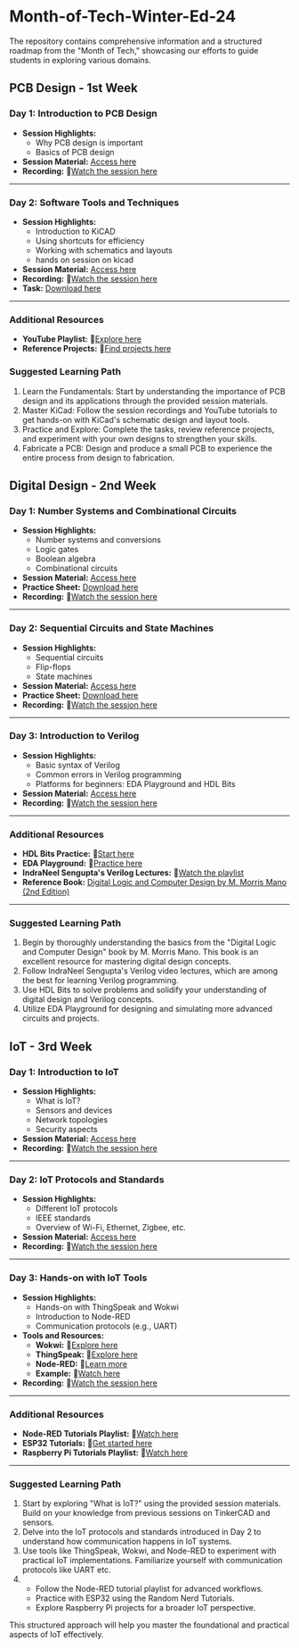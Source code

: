 # Month-of-Tech-Winter-Ed-24
The repository contains comprehensive information and a structured roadmap from the "Month of Tech," showcasing our efforts to guide students in exploring various domains.

## PCB Design - 1st Week

### Day 1: Introduction to PCB Design
- **Session Highlights:**
  - Why PCB design is important
  - Basics of PCB design
- **Session Material:** [Access here](https://github.com/sparkonics/Month-of-Tech-Winter-Ed-24/blob/c6365889776f52ad97e58968a3faf71b996806ef/%231%20PCB%20Design%20Week/PCB_Design_Session_1.pdf)
- **Recording:** 🔗[Watch the session here](https://cciitpatna.sharepoint.com/sites/Sparkonics-24/Shared%20Documents/General/Recordings/Session%20on%20PCB%20Designing-20241209_152010-Meeting%20Recording.mp4?web=1&referrer=Teams.TEAMS-ELECTRON&referrerScenario=MeetingChicletGetLink.view)

---

### Day 2: Software Tools and Techniques
- **Session Highlights:**
  - Introduction to KiCAD
  - Using shortcuts for efficiency
  - Working with schematics and layouts
  - hands on session on kicad
- **Session Material:** [Access here](https://github.com/sparkonics/Month-of-Tech-Winter-Ed-24/blob/c6365889776f52ad97e58968a3faf71b996806ef/%231%20PCB%20Design%20Week/PCB_Design_Session_2.pdf)
- **Recording:** 🔗[Watch the session here](https://cciitpatna.sharepoint.com/sites/Sparkonics-24/Shared%20Documents/General/Recordings/Session%20on%20PCB%20Designing-20241209_152010-Meeting%20Recording.mp4?web=1&referrer=Teams.TEAMS-ELECTRON&referrerScenario=MeetingChicletGetLink.view)
- **Task:** [Download here](https://github.com/sparkonics/Month-of-Tech-Winter-Ed-24/blob/c6365889776f52ad97e58968a3faf71b996806ef/%231%20PCB%20Design%20Week/Task_1.pdf)

---

### Additional Resources
- **YouTube Playlist:** 🔗[Explore here](https://youtube.com/playlist?list=PLmzKTn3f9uzE_H06a-EHa8NRX29HCez9Z&si=DIah27OOOuC0VxI5)
- **Reference Projects:** 🔗[Find projects here](https://devbisme.github.io/RepoRecon/?topic=kicad&filter=&sort=pushed:desc)

### Suggested Learning Path
1. Learn the Fundamentals: Start by understanding the importance of PCB design and its applications through the provided session materials.
2. Master KiCad: Follow the session recordings and YouTube tutorials to get hands-on with KiCad's schematic design and layout tools.
3. Practice and Explore: Complete the tasks, review reference projects, and experiment with your own designs to strengthen your skills.
4. Fabricate a PCB: Design and produce a small PCB to experience the entire process from design to fabrication.

## Digital Design - 2nd Week

### Day 1: Number Systems and Combinational Circuits
- **Session Highlights:**
  - Number systems and conversions
  - Logic gates
  - Boolean algebra
  - Combinational circuits
- **Session Material:** [Access here](https://github.com/sparkonics/Month-of-Tech-Winter-Ed-24/blob/c6365889776f52ad97e58968a3faf71b996806ef/%232%20Digital%20Design%20Week/Digital_Design_Day_1.pdf)
- **Practice Sheet:** [Download here](https://github.com/sparkonics/Month-of-Tech-Winter-Ed-24/blob/c6365889776f52ad97e58968a3faf71b996806ef/%232%20Digital%20Design%20Week/Practice_Sheet_Day_1.pdf)
- **Recording:** 🔗[Watch the session here](https://cciitpatna.sharepoint.com/sites/Sparkonics-24/Shared%20Documents/General/Recordings/Meeting%20in%20_General_-20241216_160728-Meeting%20Recording.mp4?web=1&referrer=Teams.TEAMS-ELECTRON&referrerScenario=MeetingChicletGetLink.view)

---

### Day 2: Sequential Circuits and State Machines
- **Session Highlights:**
  - Sequential circuits
  - Flip-flops
  - State machines
- **Session Material:** [Access here](https://github.com/sparkonics/Month-of-Tech-Winter-Ed-24/blob/c6365889776f52ad97e58968a3faf71b996806ef/%232%20Digital%20Design%20Week/Digital_Design_Day_2.pdf)
- **Practice Sheet:** [Download here](https://github.com/sparkonics/Month-of-Tech-Winter-Ed-24/blob/c6365889776f52ad97e58968a3faf71b996806ef/%232%20Digital%20Design%20Week/Practice_Sheet_Day_2.pdf)
- **Recording:** 🔗[Watch the session here](https://cciitpatna.sharepoint.com/sites/Sparkonics-24/Shared%20Documents/General/Recordings/General-20241217_150622-Meeting%20Recording.mp4?web=1&referrer=Teams.TEAMS-ELECTRON&referrerScenario=MeetingChicletGetLink.view)

---

### Day 3: Introduction to Verilog
- **Session Highlights:**
  - Basic syntax of Verilog
  - Common errors in Verilog programming
  - Platforms for beginners: EDA Playground and HDL Bits
- **Session Material:** [Access here](https://github.com/sparkonics/Month-of-Tech-Winter-Ed-24/blob/c6365889776f52ad97e58968a3faf71b996806ef/%232%20Digital%20Design%20Week/VerilogIntro_Day_3.pdf)
- **Recording:** 🔗[Watch the session here](https://cciitpatna.sharepoint.com/sites/Sparkonics-24/Shared%20Documents/General/Recordings/Meeting%20in%20_General_-20241219_150411-Meeting%20Recording.mp4?web=1&referrer=Teams.TEAMS-ELECTRON&referrerScenario=MeetingChicletGetLink.view)

---

### Additional Resources
- **HDL Bits Practice:** 🔗[Start here](https://hdlbits.01xz.net/wiki/Problem_sets)
- **EDA Playground:** 🔗[Practice here](https://edaplayground.com/home)
- **IndraNeel Sengupta's Verilog Lectures:** 🔗[Watch the playlist](https://www.youtube.com/playlist?list=PLJ5C_6qdAvBELELTSPgzYkQg3HgclQh-5)
- **Reference Book:** [Digital Logic and Computer Design by M. Morris Mano (2nd Edition)](https://github.com/sparkonics/Month-of-Tech-Winter-Ed-24/blob/c6365889776f52ad97e58968a3faf71b996806ef/%232%20Digital%20Design%20Week/Digital%20Logic%20And%20Computer%20Design%20By%20M.%20Morris%20Mano%20(2nd%20Edition).pdf)

---

### Suggested Learning Path
1. Begin by thoroughly understanding the basics from the "Digital Logic and Computer Design" book by M. Morris Mano. This book is an excellent resource for mastering digital design concepts.
2. Follow IndraNeel Sengupta's Verilog video lectures, which are among the best for learning Verilog programming.
3. Use HDL Bits to solve problems and solidify your understanding of digital design and Verilog concepts.
4. Utilize EDA Playground for designing and simulating more advanced circuits and projects.


## IoT - 3rd Week

### Day 1: Introduction to IoT
- **Session Highlights:**
  - What is IoT?
  - Sensors and devices
  - Network topologies
  - Security aspects
- **Session Material:** [Access here](https://github.com/sparkonics/Month-of-Tech-Winter-Ed-24/blob/c3a449e6d37e74b5d01587ade931f444f8083fe3/%233%20IoT%20Week/IoT_Session_1.pdf)
- **Recording:** 🔗[Watch the session here](https://cciitpatna.sharepoint.com/sites/Sparkonics-24/Shared%20Documents/General/Recordings/iot%20session-20241227_151956-Meeting%20Recording.mp4?web=1&referrer=Teams.TEAMS-ELECTRON&referrerScenario=MeetingChicletGetLink.view)

---

### Day 2: IoT Protocols and Standards
- **Session Highlights:**
  - Different IoT protocols
  - IEEE standards
  - Overview of Wi-Fi, Ethernet, Zigbee, etc.
- **Session Material:** [Access here](https://github.com/sparkonics/Month-of-Tech-Winter-Ed-24/blob/c3a449e6d37e74b5d01587ade931f444f8083fe3/%233%20IoT%20Week/IoT_Session_2.pdf)
- **Recording:** 🔗[Watch the session here](https://cciitpatna.sharepoint.com/sites/Sparkonics-24/Shared%20Documents/General/Recordings/IOT%20session-20241228_153303-Meeting%20Recording.mp4?web=1&referrer=Teams.TEAMS-ELECTRON&referrerScenario=MeetingChicletGetLink.view)

---

### Day 3: Hands-on with IoT Tools
- **Session Highlights:**
  - Hands-on with ThingSpeak and Wokwi
  - Introduction to Node-RED
  - Communication protocols (e.g., UART)
- **Tools and Resources:**
  - **Wokwi:** 🔗[Explore here](https://wokwi.com/)
  - **ThingSpeak:** 🔗[Explore here](https://thingspeak.mathworks.com/)
  - **Node-RED:** 🔗[Learn more](https://nodered.org/docs/)
  - **Example:** 🔗[Watch here](https://youtu.be/TNHAZxwB-9o?feature=shared)
- **Recording:** 🔗[Watch the session here](https://cciitpatna.sharepoint.com/sites/Sparkonics-24/Shared%20Documents/General/Recordings/iot%20%20session3-20241229_150655-Meeting%20Recording.mp4?web=1&referrer=Teams.TEAMS-ELECTRON&referrerScenario=MeetingChicletGetLink.view)

---

### Additional Resources
- **Node-RED Tutorials Playlist:** 🔗[Watch here](https://www.youtube.com/playlist?list=PLKYvTRORAnx6a9tETvF95o35mykuysuOw)
- **ESP32 Tutorials:** 🔗[Get started here](https://randomnerdtutorials.com/getting-started-with-esp32/)
- **Raspberry Pi Tutorials Playlist:** 🔗[Watch here](https://www.youtube.com/playlist?list=PLLSegLrePWgLzBgQqDJvgZ4ewbpCnuare)

---

### Suggested Learning Path
1.  Start by exploring "What is IoT?" using the provided session materials. Build on your knowledge from previous sessions on TinkerCAD and sensors.
2.  Delve into the IoT protocols and standards introduced in Day 2 to understand how communication happens in IoT systems.
3.  Use tools like ThingSpeak, Wokwi, and Node-RED to experiment with practical IoT implementations. Familiarize yourself with communication protocols like UART etc.
4. - Follow the Node-RED tutorial playlist for advanced workflows.
   - Practice with ESP32 using the Random Nerd Tutorials.
   - Explore Raspberry Pi projects for a broader IoT perspective.

This structured approach will help you master the foundational and practical aspects of IoT effectively.

